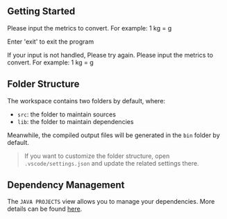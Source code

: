 ## Getting Started

Please input the metrics to convert. For example: 1 kg = g

Enter 'exit' to exit the program

If your input is not handled, Please try again. Please input the metrics to convert. For example: 1 kg = g

## Folder Structure

The workspace contains two folders by default, where:

- `src`: the folder to maintain sources
- `lib`: the folder to maintain dependencies

Meanwhile, the compiled output files will be generated in the `bin` folder by default.

> If you want to customize the folder structure, open `.vscode/settings.json` and update the related settings there.

## Dependency Management

The `JAVA PROJECTS` view allows you to manage your dependencies. More details can be found [here](https://github.com/microsoft/vscode-java-dependency#manage-dependencies).
